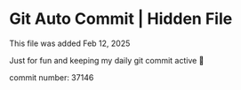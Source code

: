 # Git Auto Commit | Hidden File

This file was added Feb 12, 2025

Just for fun and keeping my daily git commit active 🤪

commit number: 37146
